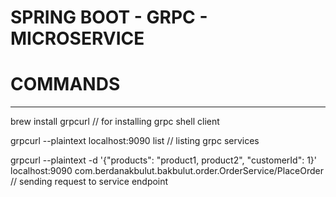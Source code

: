 <h1>SPRING BOOT - GRPC - MICROSERVICE</h1>

# COMMANDS
---------------
brew install grpcurl  // for installing grpc shell client

grpcurl --plaintext localhost:9090 list // listing grpc services

grpcurl --plaintext -d '{"products": "product1, product2", "customerId": 1}' localhost:9090 com.berdanakbulut.bakbulut.order.OrderService/PlaceOrder // sending request to service endpoint
